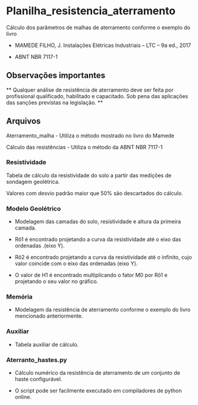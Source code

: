 # Planilha_resistencia_aterramento

Cálculo dos parâmetros de malhas de aterramento conforme o exemplo do livro

- MAMEDE FILHO, J. Instalações Elétricas Industriais – LTC – 9a ed., 2017

- ABNT NBR 7117-1

## Observações importantes

** Qualquer análise de resistência de aterramento deve ser feita por profissional qualificado, habilitado e capacitado. Sob pena das aplicações das sanções previstas na legislação. **

## Arquivos

Aterramento_malha - Utiliza o método mostrado no livro do Mamede

Cálculo das resistências - Utiliza o método da ABNT NBR 7117-1


### Resistividade

Tabela de cálculo da resistividade do solo a partir das medições de sondagem geolétrica.

Valores com desvio padrão maior que 50% são descartados do cálculo.

### Modelo Geolétrico

- Modelagem das camadas do solo, resistividade e altura da primeira camada.

- Rô1 é encontrado projetando a curva da resistividade até o eixo das ordenadas .(eixo Y).

- Rô2 é encontrado projetando a curva da resistividade até o infinito, cujo valor coincide com o eixo das ordenadas (eixo Y).

- O valor de H1 é encontrado multiplicando o fator M0 por Rô1 e projetando o seu valor no gráfico.

### Memória

- Modelagem da resistência de aterramento conforme o exemplo do livro mencionado anteriormente.

### Auxiliar

- Tabela auxiliar de cálculo.

### Aterranto_hastes.py

- Cálculo numérico da resistência de aterramento de um conjunto de haste configurável.

- O script pode ser facilmente executado em compiladores de python online.